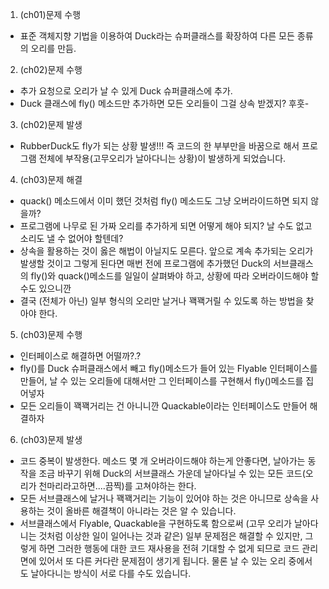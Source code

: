 1. (ch01)문제 수행
- 표준 객체지향 기법을 이용하여 Duck라는 슈퍼클래스를 확장하여 다른 모든 종류의 오리를 만듬.

2. (ch02)문제 수행
- 추가 요청으로 오리가 날 수 있게 Duck 슈퍼클래스에 추가.
- Duck 클래스에 fly() 메소드만 추가하면 모든 오리들이 그걸 상속 받겠지? 후훗- 

3. (ch02)문제 발생
- RubberDuck도 fly가 되는 상황 발생!!! 즉 코드의 한 부부만을 바꿈으로 해서 프로그램 전체에 부작용(고무오리가 날아다니는 상황)이 발생하게 되었습니다. 

4. (ch03)문제 해결
- quack() 메소드에서 이미 했던 것처럼 fly() 메소드도 그냥 오버라이드하면 되지 않을까? 
- 프로그램에 나무로 된 가짜 오리를 추가하게 되면 어떻게 해야 되지? 날 수도 없고 소리도 낼 수 없어야 할텐데?
- 상속을 활용하는 것이 옳은 해법이 아닐지도 모른다. 앞으로 계속 추가되는 오리가 발생할 것이고 그렇게 된다면 매번 전에 프로그램에 추가했던 Duck의 서브클래스의 fly()와 quack()메소드를 일일이 살펴봐야 하고, 상황에 따라 오버라이드해야 할 수도 있으니깐
- 결국 (전체가 아닌) 일부 형식의 오리만 날거나 꽥꽥거릴 수 있도록 하는 방법을 찾아야 한다.

5. (ch03)문제 수행
- 인터페이스로 해결하면 어떨까?.?
- fly()를 Duck 슈퍼클래스에서 빼고 fly()메소드가 들어 있는 Flyable 인터페이스를 만들어, 날 수 있는 오리들에 대해서만 그 인터페이스를 구현해서 fly()메소드를 집어넣자
- 모든 오리들이 꽥꽥거리는 건 아니니깐 Quackable이라는 인터페이스도 만들어 해결하자

6. (ch03)문제 발생
- 코드 중복이 발생한다. 메소드 몇 개 오버라이드해야 하는게 안좋다면, 날아가는 동작을 조금 바꾸기 위해 Duck의 서브클래스 가운데 날아다닐 수 있는 모든 코드(오리가 천마리라고하면....끔찍)를 고쳐야하는 한다.
- 모든 서브클래스에 날거나 꽥꽥거리는 기능이 있어야 하는 것은 아니므로 상속을 사용하는 것이 올바른 해결책이 아니라는 것은 알 수 있습니다.
- 서브클래스에서 Flyable, Quackable을 구현하도록 함으로써 (고무 오리가 날아다니는 것처럼 이상한 일이 일어나는 것과 같은) 일부 문제점은 해결할 수 있지만, 그렇게 하면 그러한 행동에 대한 코드 재사용을 전혀 기대할 수 없게 되므로 코드 관리 면에 있어서 또 다른 커다란 문제점이 생기게 됩니다. 물론 날 수 있는 오리 중에서도 날아다니는 방식이 서로 다를 수도 있습니다. 

